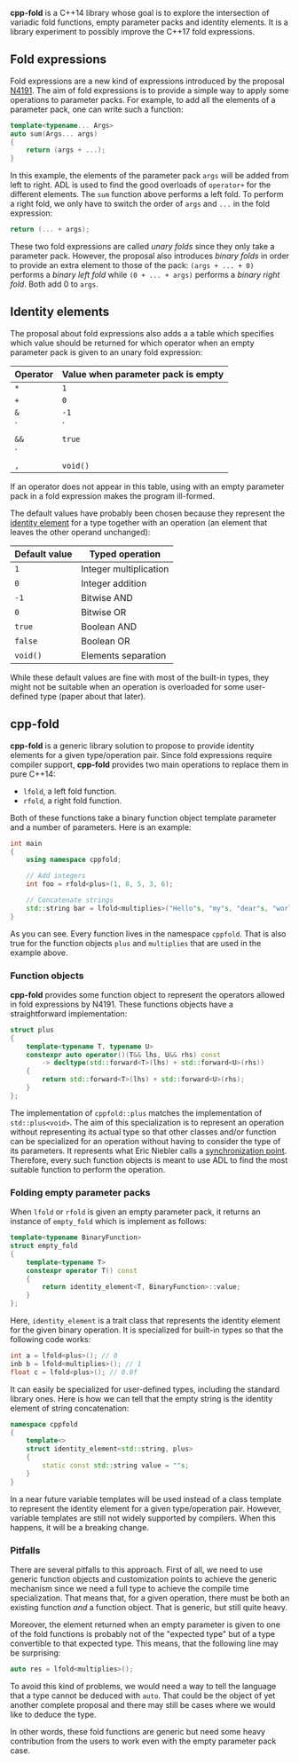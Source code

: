 **cpp-fold** is a C++14 library whose goal is to explore the intersection
of variadic fold functions, empty parameter packs and identity elements.
It is a library experiment to possibly improve the C++17 fold expressions.

## Fold expressions

Fold expressions are a new kind of expressions introduced by the proposal
[N4191](http://www.open-std.org/jtc1/sc22/wg21/docs/papers/2014/n4191.html).
The aim of fold expressions is to provide a simple way to apply some
operations to parameter packs. For example, to add all the elements of a
parameter pack, one can write such a function:

```cpp
template<typename... Args>
auto sum(Args... args)
{
    return (args + ...);
}
```

In this example, the elements of the parameter pack `args` will be added
from left to right. ADL is used to find the good overloads of `operator+`
for the different elements. The `sum` function above performs a left fold.
To perform a right fold, we only have to switch the order of `args` and
`...` in the fold expression:

```cpp
return (... + args);
```

These two fold expressions are called *unary folds* since they only take
a parameter pack. However, the proposal also introduces *binary folds* in
order to provide an extra element to those of the pack: `(args + ... + 0)`
performs a *binary left fold* while `(0 + ... + args)` performs a *binary
right fold*. Both add 0 to `args`.

## Identity elements

The proposal about fold expressions also adds a a table which specifies
which value should be returned for which operator when an empty parameter
pack is given to an unary fold expression:

Operator | Value when parameter pack is empty
-------- | ----------------------------------
`*` | `1`
`+` | `0`
`&` | `-1`
`|` | `0`
`&&` | `true`
`||` | `false`
`,` | `void()`

If an operator does not appear in this table, using with an empty
parameter pack in a fold expression makes the program ill-formed.

The default values have probably been chosen because they represent the
[identity element](https://en.wikipedia.org/wiki/Identity_element) for
a type together with an operation (an element that leaves the other
operand unchanged):

Default value | Typed operation
------------- | ---------------
`1` | Integer multiplication
`0` | Integer addition
`-1` | Bitwise AND
`0` | Bitwise OR
`true` | Boolean AND
`false` | Boolean OR
`void()` | Elements separation

While these default values are fine with most of the built-in types,
they might not be suitable when an operation is overloaded for some
user-defined type (paper about that later).

## cpp-fold

**cpp-fold** is a generic library solution to propose to provide identity
elements for a given type/operation pair. Since fold expressions require
compiler support, **cpp-fold** provides two main operations to replace
them in pure C++14:

* `lfold`, a left fold function.
* `rfold`, a right fold function.

Both of these functions take a binary function object template parameter
and a number of parameters. Here is an example:

```cpp
int main
{
    using namespace cppfold;

    // Add integers
    int foo = rfold<plus>(1, 8, 5, 3, 6);

    // Concatenate strings
    std::string bar = lfold<multiplies>("Hello"s, "my"s, "dear"s, "world."s);
}
```

As you can see. Every function lives in the namespace `cppfold`. That is
also true for the function objects `plus` and `multiplies` that are used
in the example above.

### Function objects

**cpp-fold** provides some function object to represent the operators
allowed in fold expressions by N4191. These functions objects have a
straightforward implementation:

```cpp
struct plus
{
    template<typename T, typename U>
    constexpr auto operator()(T&& lhs, U&& rhs) const
        -> decltype(std::forward<T>(lhs) + std::forward<U>(rhs))
    {
        return std::forward<T>(lhs) + std::forward<U>(rhs);
    }
};
```

The implementation of `cppfold::plus` matches the implementation of
`std::plus<void>`. The aim of this specialization is to represent an
operation without representing its actual type so that other classes
and/or function can be specialized for an operation without having to
consider the type of its parameters. It represents what Eric Niebler
calls a [synchronization point](http://ericniebler.com/2014/10/21/customization-point-design-in-c11-and-beyond/).
Therefore, every such function objects is meant to use ADL to find
the most suitable function to perform the operation.

### Folding empty parameter packs

When `lfold` or `rfold` is given an empty parameter pack, it returns
an instance of `empty_fold` which is implement as follows:

```cpp
template<typename BinaryFunction>
struct empty_fold
{
    template<typename T>
    constexpr operator T() const
    {
        return identity_element<T, BinaryFunction>::value;
    }
};
```

Here, `identity_element` is a trait class that represents the identity
element for the given binary operation. It is specialized for built-in
types so that the following code works:

```cpp
int a = lfold<plus>(); // 0
inb b = lfold<multiplies>(); // 1
float c = lfold<plus>(); // 0.0f
```

It can easily be specialized for user-defined types, including the
standard library ones. Here is how we can tell that the empty string
is the identity element of string concatenation:

```cpp
namespace cppfold
{
    template<>
    struct identity_element<std::string, plus>
    {
        static const std::string value = ""s;
    }
}
```

In a near future variable templates will be used instead of a class
template to represent the identity element for a given type/operation
pair. However, variable templates are still not widely supported by
compilers. When this happens, it will be a breaking change.

### Pitfalls

There are several pitfalls to this approach. First of all, we need to
use generic function objects and customization points to achieve the
generic mechanism since we need a full type to achieve the compile
time specialization. That means that, for a given operation, there must
be both an existing function *and* a function object. That is generic,
but still quite heavy.

Moreover, the element returned when an empty parameter is given to one
of the fold functions is probably not of the "expected type" but of a
type convertible to that expected type. This means, that the following
line may be surprising:

```cpp
auto res = lfold<multiplies>();
```

To avoid this kind of problems, we would need a way to tell the language
that a type cannot be deduced with `auto`. That could be the object of
yet another complete proposal and there may still be cases where we would
like to deduce the type.

In other words, these fold functions are generic but need some heavy
contribution from the users to work even with the empty parameter pack
case.


